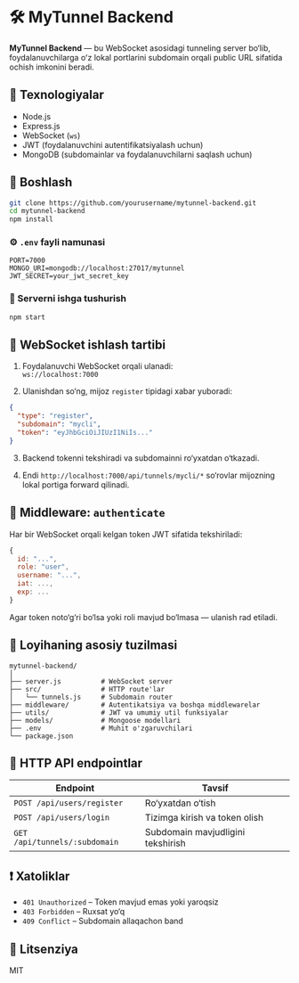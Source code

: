 # 🛠️ MyTunnel Backend

**MyTunnel Backend** — bu WebSocket asosidagi tunneling server bo‘lib, foydalanuvchilarga oʻz lokal portlarini subdomain orqali public URL sifatida ochish imkonini beradi.

## 📆 Texnologiyalar

- Node.js
- Express.js
- WebSocket (`ws`)
- JWT (foydalanuvchini autentifikatsiyalash uchun)
- MongoDB (subdomainlar va foydalanuvchilarni saqlash uchun)

## 🚀 Boshlash

```bash
git clone https://github.com/yourusername/mytunnel-backend.git
cd mytunnel-backend
npm install
```

### ⚙️ `.env` fayli namunasi

```
PORT=7000
MONGO_URI=mongodb://localhost:27017/mytunnel
JWT_SECRET=your_jwt_secret_key
```

### 🏁 Serverni ishga tushurish

```bash
npm start
```

## 📡 WebSocket ishlash tartibi

1. Foydalanuvchi WebSocket orqali ulanadi:\
   `ws://localhost:7000`

2. Ulanishdan so‘ng, mijoz `register` tipidagi xabar yuboradi:

```json
{
  "type": "register",
  "subdomain": "mycli",
  "token": "eyJhbGciOiJIUzI1NiIs..."
}
```

3. Backend tokenni tekshiradi va subdomainni ro‘yxatdan o‘tkazadi.

4. Endi `http://localhost:7000/api/tunnels/mycli/*` so‘rovlar mijozning lokal portiga forward qilinadi.

## 🔧 Middleware: `authenticate`

Har bir WebSocket orqali kelgan token JWT sifatida tekshiriladi:

```js
{
  id: "...",
  role: "user",
  username: "...",
  iat: ...,
  exp: ...
}
```

Agar token noto‘g‘ri bo‘lsa yoki roli mavjud bo‘lmasa — ulanish rad etiladi.

## 📁 Loyihaning asosiy tuzilmasi

```
mytunnel-backend/
│
├── server.js          # WebSocket server
├── src/               # HTTP route'lar
│   └── tunnels.js     # Subdomain router
├── middleware/        # Autentikatsiya va boshqa middlewarelar
├── utils/             # JWT va umumiy util funksiyalar
├── models/            # Mongoose modellari
├── .env               # Muhit o'zgaruvchilari
└── package.json
```

## 🔄 HTTP API endpointlar

| Endpoint                       | Tavsif                            |
| ------------------------------ | --------------------------------- |
| `POST /api/users/register`     | Ro‘yxatdan o‘tish                 |
| `POST /api/users/login`        | Tizimga kirish va token olish     |
| `GET /api/tunnels/:subdomain`  | Subdomain mavjudligini tekshirish |

## ❗️ Xatoliklar

- `401 Unauthorized` – Token mavjud emas yoki yaroqsiz
- `403 Forbidden` – Ruxsat yo‘q
- `409 Conflict` – Subdomain allaqachon band

## 📄 Litsenziya

MIT

